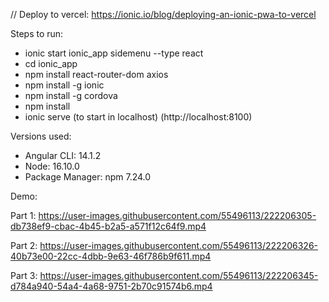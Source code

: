 // Deploy to vercel: https://ionic.io/blog/deploying-an-ionic-pwa-to-vercel

Steps to run:

- ionic start ionic_app sidemenu --type react
- cd ionic_app
- npm install react-router-dom axios
- npm install -g ionic
- npm install -g cordova
- npm install
- ionic serve (to start in localhost) (http://localhost:8100)

Versions used:

- Angular CLI: 14.1.2
- Node: 16.10.0
- Package Manager: npm 7.24.0

Demo:

Part 1:
https://user-images.githubusercontent.com/55496113/222206305-db738ef9-cbac-4b45-b2a5-a571f12c64f9.mp4

Part 2:
https://user-images.githubusercontent.com/55496113/222206326-40b73e00-22cc-4dbb-9e63-46f786b9f611.mp4

Part 3:
https://user-images.githubusercontent.com/55496113/222206345-d784a940-54a4-4a68-9751-2b70c91574b6.mp4

